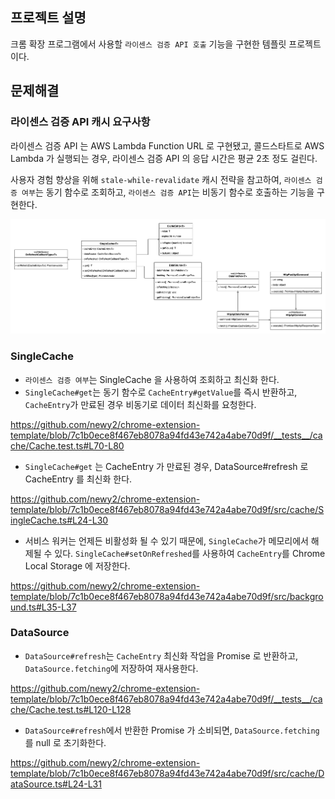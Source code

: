 ## 프로젝트 설명
크롬 확장 프로그램에서 사용할 `라이센스 검증 API 호출` 기능을 구현한 템플릿 프로젝트이다.

## 문제해결
### 라이센스 검증 API 캐시 요구사항

라이센스 검증 API 는 AWS Lambda Function URL 로 구현됐고, 콜드스타트로 AWS Lambda 가 실행되는 경우, 라이센스 검증 API 의 응답 시간은 평균 2초 정도 걸린다.

사용자 경험 향상을 위해 `stale-while-revalidate` 캐시 전략을 참고하여, `라이센스 검증 여부`는 동기 함수로 조회하고, `라이센스 검증 API`는 비동기 함수로 호출하는 기능을 구현한다. 


<img src="docs/SingleCache.png">

### SingleCache
- `라이센스 검증 여부`는 SingleCache 을 사용하여 조회하고 최신화 한다.
- `SingleCache#get`는 동기 함수로 `CacheEntry#getValue`를 즉시 반환하고, `CacheEntry`가 만료된 경우 비동기로 데이터 최신화를 요청한다.

https://github.com/newy2/chrome-extension-template/blob/7c1b0ece8f467eb8078a94fd43e742a4abe70d9f/__tests__/cache/Cache.test.ts#L70-L80

- `SingleCache#get` 는 CacheEntry 가 만료된 경우, DataSource#refresh 로 CacheEntry 를 최신화 한다.

https://github.com/newy2/chrome-extension-template/blob/7c1b0ece8f467eb8078a94fd43e742a4abe70d9f/src/cache/SingleCache.ts#L24-L30
  
- 서비스 워커는 언제든 비활성화 될 수 있기 때문에, `SingleCache`가 메모리에서 해제될 수 있다. `SingleCache#setOnRefreshed`를 사용하여 `CacheEntry`를 Chrome Local Storage 에 저장한다.
 
https://github.com/newy2/chrome-extension-template/blob/7c1b0ece8f467eb8078a94fd43e742a4abe70d9f/src/background.ts#L35-L37

### DataSource
- `DataSource#refresh`는 `CacheEntry` 최신화 작업을 Promise 로 반환하고, `DataSource.fetching`에 저장하여 재사용한다.

https://github.com/newy2/chrome-extension-template/blob/7c1b0ece8f467eb8078a94fd43e742a4abe70d9f/__tests__/cache/Cache.test.ts#L120-L128

- `DataSource#refresh`에서 반환한 Promise 가 소비되면, `DataSource.fetching`를 null 로 초기화한다.

https://github.com/newy2/chrome-extension-template/blob/7c1b0ece8f467eb8078a94fd43e742a4abe70d9f/src/cache/DataSource.ts#L24-L31
